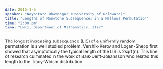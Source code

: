 ```yaml
---
date: 2015-1-5
speaker: "Nayantara Bhatnagar (University of Delaware)"
title: "Lengths of Monotone Subsequences in a Mallows Permutation"
time: "2:00 pm" 
time: "LH-1, Department of Mathematics, IISc"
---
```

The longest increasing subsequence (LIS) of a uniformly random permutation is a well studied problem. Vershik-Kerov and Logan-Shepp first showed that asymptotically the typical length of the LIS is 2sqrt(n). This line of research culminated in the work of Baik-Deift-Johansson who related this length to the Tracy-Widom distribution.
